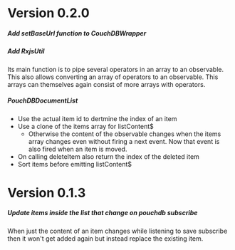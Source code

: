 # Version 0.2.0

##### Add setBaseUrl function to CouchDBWrapper

##### Add RxjsUtil

Its main function is to pipe several operators in an array to an observable. This also allows converting an array of operators to an observable. This arrays can themselves again consist of more arrays with operators.

##### PouchDBDocumentList

* Use the actual item id to dertmine the index of an item
* Use a clone of the items array for listContent$ 
  * Otherwise the content of the observable changes when the items array changes even without firing a next event. Now that event is also fired when an item is moved.
* On calling deleteItem also return the index of the deleted item 
* Sort items before emitting listContent$

# Version 0.1.3

##### Update items inside the list that change on pouchdb subscribe

When just the content of an item changes while listening to save
subscribe then it won't get added again but instead replace the existing
item.


